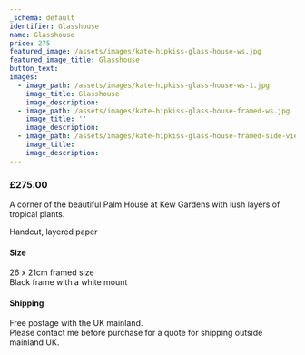 ```yaml
---
_schema: default
identifier: Glasshouse
name: Glasshouse
price: 275
featured_image: /assets/images/kate-hipkiss-glass-house-ws.jpg
featured_image_title: Glasshouse
button_text:
images:
  - image_path: /assets/images/kate-hipkiss-glass-house-ws-1.jpg
    image_title: Glasshouse
    image_description:
  - image_path: /assets/images/kate-hipkiss-glass-house-framed-ws.jpg
    image_title: ''
    image_description:
  - image_path: /assets/images/kate-hipkiss-glass-house-framed-side-view-ws.jpg
    image_title:
    image_description:
---
```

### **£275.00**

A corner of the beautiful Palm House at Kew Gardens with lush layers of tropical plants.

Handcut, layered paper

#### Size

26 x 21cm framed size<br>Black frame with a white mount

#### Shipping

Free postage with the UK mainland.<br>Please contact me before purchase for a quote for shipping outside mainland UK.